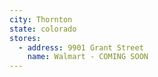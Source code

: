 ```yaml
---
city: Thornton
state: colorado
stores:
  - address: 9901 Grant Street
    name: Walmart - COMING SOON
---
```

